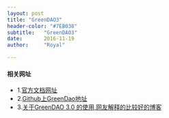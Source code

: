 ```yaml
---
layout: post
title: "GreenDAO3"
header-color: "#7EB038"
subtitle:   "GreenDAO3"
date:       2016-11-19
author:     "Royal"

---
```


#### 相关网址
* 1.[官方文档网址](http://greenrobot.org/greendao/documentation/)
* 2.[Github上GreenDao地址](https://github.com/greenrobot/greenDAO)
* 3.[关于GreenDAO 3.0 的使用,网友解释的比较好的博客](http://blog.csdn.net/njweiyukun/article/details/51893092)

